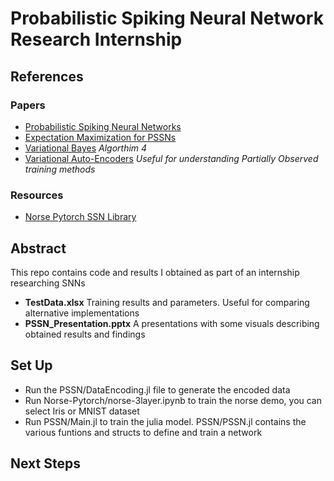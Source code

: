 # Probabilistic Spiking Neural Network Research Internship

## References

### Papers

- [Probabilistic Spiking Neural Networks](https://arxiv.org/pdf/1910.01059.pdf)
- [Expectation Maximization for PSSNs](https://arxiv.org/pdf/2102.03280.pdf)
- [Variational Bayes](https://arxiv.org/pdf/2103.01327.pdf) *Algorthim 4*
- [Variational Auto-Encoders](https://arxiv.org/pdf/1906.02691.pdf) *Useful for understanding Partially Observed training methods*

### Resources

- [Norse Pytorch SSN Library](https://github.com/norse/norse)

## Abstract

This repo contains code and results I obtained as part of an internship researching SNNs

- **TestData.xlsx** Training results and parameters. Useful for comparing alternative implementations
- **PSSN_Presentation.pptx** A presentations with some visuals describing obtained results and findings

## Set Up

- Run the PSSN/DataEncoding.jl file to generate the encoded data
- Run Norse-Pytorch/norse-3layer.ipynb to train the norse demo, you can select Iris or MNIST dataset
- Run PSSN/Main.jl to train the julia model. PSSN/PSSN.jl contains the various funtions and structs to define and train a network

## Next Steps

